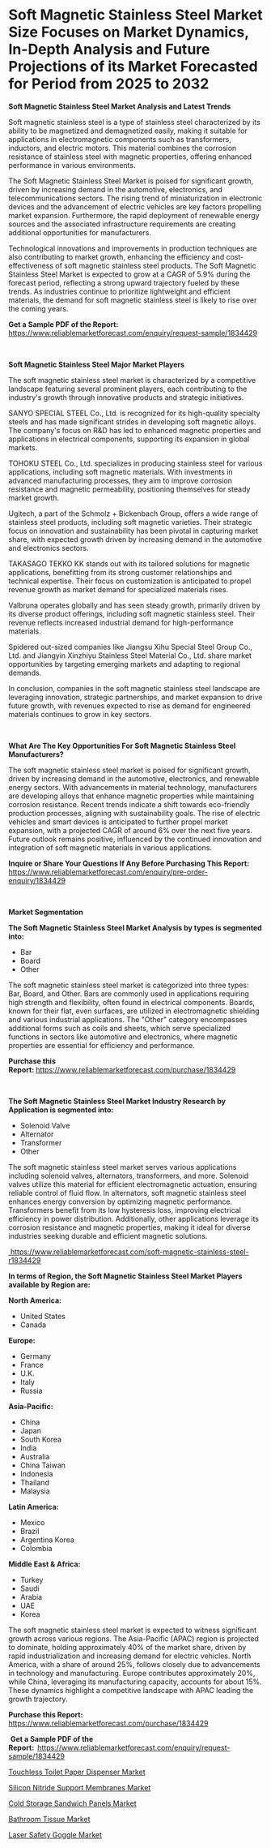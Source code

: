 <p><h1>Soft Magnetic Stainless Steel Market Size Focuses on Market Dynamics, In-Depth Analysis and Future Projections of its Market Forecasted for Period from 2025 to 2032</h1></p><p><strong>Soft Magnetic Stainless Steel Market Analysis and Latest Trends</strong></p>
<p><p>Soft magnetic stainless steel is a type of stainless steel characterized by its ability to be magnetized and demagnetized easily, making it suitable for applications in electromagnetic components such as transformers, inductors, and electric motors. This material combines the corrosion resistance of stainless steel with magnetic properties, offering enhanced performance in various environments.</p><p>The Soft Magnetic Stainless Steel Market is poised for significant growth, driven by increasing demand in the automotive, electronics, and telecommunications sectors. The rising trend of miniaturization in electronic devices and the advancement of electric vehicles are key factors propelling market expansion. Furthermore, the rapid deployment of renewable energy sources and the associated infrastructure requirements are creating additional opportunities for manufacturers.</p><p>Technological innovations and improvements in production techniques are also contributing to market growth, enhancing the efficiency and cost-effectiveness of soft magnetic stainless steel products. The Soft Magnetic Stainless Steel Market is expected to grow at a CAGR of 5.9% during the forecast period, reflecting a strong upward trajectory fueled by these trends. As industries continue to prioritize lightweight and efficient materials, the demand for soft magnetic stainless steel is likely to rise over the coming years.</p></p>
<p><strong>Get a Sample PDF of the Report:&nbsp;</strong> <a href="https://www.reliablemarketforecast.com/enquiry/request-sample/1834429?utm_campaign=1875&utm_medium=2&utm_source=Github&utm_content=ia&utm_term=03022025&utm_id=soft-magnetic-stainless-steel">https://www.reliablemarketforecast.com/enquiry/request-sample/1834429</a></p>
<p>&nbsp;</p>
<p><strong>Soft Magnetic Stainless Steel Major Market Players</strong></p>
<p><p>The soft magnetic stainless steel market is characterized by a competitive landscape featuring several prominent players, each contributing to the industry's growth through innovative products and strategic initiatives. </p><p>SANYO SPECIAL STEEL Co., Ltd. is recognized for its high-quality specialty steels and has made significant strides in developing soft magnetic alloys. The company's focus on R&D has led to enhanced magnetic properties and applications in electrical components, supporting its expansion in global markets.</p><p>TOHOKU STEEL Co., Ltd. specializes in producing stainless steel for various applications, including soft magnetic materials. With investments in advanced manufacturing processes, they aim to improve corrosion resistance and magnetic permeability, positioning themselves for steady market growth.</p><p>Ugitech, a part of the Schmolz + Bickenbach Group, offers a wide range of stainless steel products, including soft magnetic varieties. Their strategic focus on innovation and sustainability has been pivotal in capturing market share, with expected growth driven by increasing demand in the automotive and electronics sectors.</p><p>TAKASAGO TEKKO KK stands out with its tailored solutions for magnetic applications, benefitting from its strong customer relationships and technical expertise. Their focus on customization is anticipated to propel revenue growth as market demand for specialized materials rises.</p><p>Valbruna operates globally and has seen steady growth, primarily driven by its diverse product offerings, including soft magnetic stainless steel. Their revenue reflects increased industrial demand for high-performance materials.</p><p>Spidered out-sized companies like Jiangsu Xihu Special Steel Group Co., Ltd. and Jiangyin Xinzhiyu Stainless Steel Material Co., Ltd. share market opportunities by targeting emerging markets and adapting to regional demands.</p><p>In conclusion, companies in the soft magnetic stainless steel landscape are leveraging innovation, strategic partnerships, and market expansion to drive future growth, with revenues expected to rise as demand for engineered materials continues to grow in key sectors.</p></p>
<p>&nbsp;</p>
<p><strong>What Are The Key Opportunities For Soft Magnetic Stainless Steel Manufacturers?</strong></p>
<p><p>The soft magnetic stainless steel market is poised for significant growth, driven by increasing demand in the automotive, electronics, and renewable energy sectors. With advancements in material technology, manufacturers are developing alloys that enhance magnetic properties while maintaining corrosion resistance. Recent trends indicate a shift towards eco-friendly production processes, aligning with sustainability goals. The rise of electric vehicles and smart devices is anticipated to further propel market expansion, with a projected CAGR of around 6% over the next five years. Future outlook remains positive, influenced by the continued innovation and integration of soft magnetic materials in various applications.</p></p>
<p><strong>Inquire or Share Your Questions If Any Before Purchasing This Report:</strong> <a href="https://www.reliablemarketforecast.com/enquiry/pre-order-enquiry/1834429?utm_campaign=1875&utm_medium=2&utm_source=Github&utm_content=ia&utm_term=03022025&utm_id=soft-magnetic-stainless-steel">https://www.reliablemarketforecast.com/enquiry/pre-order-enquiry/1834429</a></p>
<p>&nbsp;</p>
<p><strong>Market Segmentation</strong></p>
<p><strong>The Soft Magnetic Stainless Steel Market Analysis by types is segmented into:</strong></p>
<p><ul><li>Bar</li><li>Board</li><li>Other</li></ul></p>
<p><p>The soft magnetic stainless steel market is categorized into three types: Bar, Board, and Other. Bars are commonly used in applications requiring high strength and flexibility, often found in electrical components. Boards, known for their flat, even surfaces, are utilized in electromagnetic shielding and various industrial applications. The "Other" category encompasses additional forms such as coils and sheets, which serve specialized functions in sectors like automotive and electronics, where magnetic properties are essential for efficiency and performance.</p></p>
<p><strong>Purchase this Report:&nbsp;</strong><a href="https://www.reliablemarketforecast.com/purchase/1834429?utm_campaign=1875&utm_medium=2&utm_source=Github&utm_content=ia&utm_term=03022025&utm_id=soft-magnetic-stainless-steel">https://www.reliablemarketforecast.com/purchase/1834429</a></p>
<p>&nbsp;</p>
<p><strong>The Soft Magnetic Stainless Steel Market Industry Research by Application is segmented into:</strong></p>
<p><ul><li>Solenoid Valve</li><li>Alternator</li><li>Transformer</li><li>Other</li></ul></p>
<p><p>The soft magnetic stainless steel market serves various applications including solenoid valves, alternators, transformers, and more. Solenoid valves utilize this material for efficient electromagnetic actuation, ensuring reliable control of fluid flow. In alternators, soft magnetic stainless steel enhances energy conversion by optimizing magnetic performance. Transformers benefit from its low hysteresis loss, improving electrical efficiency in power distribution. Additionally, other applications leverage its corrosion resistance and magnetic properties, making it ideal for diverse industries seeking durable and efficient magnetic solutions.</p></p>
<p><a href="https://www.reliablemarketforecast.com/soft-magnetic-stainless-steel-r1834429?utm_campaign=1875&utm_medium=2&utm_source=Github&utm_content=ia&utm_term=03022025&utm_id=soft-magnetic-stainless-steel">&nbsp;https://www.reliablemarketforecast.com/soft-magnetic-stainless-steel-r1834429</a></p>
<p><strong>In terms of Region, the Soft Magnetic Stainless Steel Market Players available by Region are:</strong></p>
<p>
    <p> <strong> North America: </strong>
        <ul>
            <li>United States</li>
            <li>Canada</li>
        </ul>
        </p> 
    <p> <strong> Europe: </strong>
        <ul>
            <li>Germany</li>
            <li>France</li>
            <li>U.K.</li>
            <li>Italy</li>
            <li>Russia</li>
        </ul>
        </p> 
    <p> <strong> Asia-Pacific: </strong>
        <ul>
            <li>China</li>
            <li>Japan</li>
            <li>South Korea</li>
            <li>India</li>
            <li>Australia</li>
            <li>China Taiwan</li>
            <li>Indonesia</li>
            <li>Thailand</li>
            <li>Malaysia</li>
        </ul>
        </p> 
    <p> <strong> Latin America: </strong>
        <ul>
            <li>Mexico</li>
            <li>Brazil</li>
            <li>Argentina Korea</li>
            <li>Colombia</li>
        </ul>
        </p> 
    <p> <strong> Middle East & Africa: </strong>
        <ul>
            <li>Turkey</li>
            <li>Saudi</li>
            <li>Arabia</li>
            <li>UAE</li>
            <li>Korea</li>
        </ul>
    </p>
    </p>
<p><p>The soft magnetic stainless steel market is expected to witness significant growth across various regions. The Asia-Pacific (APAC) region is projected to dominate, holding approximately 40% of the market share, driven by rapid industrialization and increasing demand for electric vehicles. North America, with a share of around 25%, follows closely due to advancements in technology and manufacturing. Europe contributes approximately 20%, while China, leveraging its manufacturing capacity, accounts for about 15%. These dynamics highlight a competitive landscape with APAC leading the growth trajectory.</p></p>
<p><strong>Purchase this Report: </strong><a href="https://www.reliablemarketforecast.com/purchase/1834429?utm_campaign=1875&utm_medium=2&utm_source=Github&utm_content=ia&utm_term=03022025&utm_id=soft-magnetic-stainless-steel">https://www.reliablemarketforecast.com/purchase/1834429</a></p>
<p>&nbsp;<strong>Get a Sample PDF of the Report:&nbsp;&nbsp;</strong><a href="https://www.reliablemarketforecast.com/enquiry/request-sample/1834429?utm_campaign=1875&utm_medium=2&utm_source=Github&utm_content=ia&utm_term=03022025&utm_id=soft-magnetic-stainless-steel">https://www.reliablemarketforecast.com/enquiry/request-sample/1834429</a></p>
<p><strong></strong></p>
<p><p><a href="https://www.linkedin.com/pulse/study-touchless-toilet-paper-dispenser-market-offeringdata-1kh5f?utm_campaign=1875&utm_medium=2&utm_source=Github&utm_content=ia&utm_term=03022025&utm_id=soft-magnetic-stainless-steel">Touchless Toilet Paper Dispenser Market</a></p><p><a href="https://github.com/rushanday/Market-Research-Report-List-1/blob/main/silicon-nitride-support-membranes-market.md?utm_campaign=1875&utm_medium=2&utm_source=Github&utm_content=ia&utm_term=03022025&utm_id=soft-magnetic-stainless-steel">Silicon Nitride Support Membranes Market</a></p><p><a href="https://github.com/ziogaskangui96/Market-Research-Report-List-1/blob/main/cold-storage-sandwich-panels-market.md?utm_campaign=1875&utm_medium=2&utm_source=Github&utm_content=ia&utm_term=03022025&utm_id=soft-magnetic-stainless-steel">Cold Storage Sandwich Panels Market</a></p><p><a href="https://www.linkedin.com/pulse/market-size-growth-projections-bathroom-tissue-industry-116-zzyzc?utm_campaign=1875&utm_medium=2&utm_source=Github&utm_content=ia&utm_term=03022025&utm_id=soft-magnetic-stainless-steel">Bathroom Tissue Market</a></p><p><a href="https://www.linkedin.com/pulse/laser-safety-goggle-market-evaluation-leading-players-x1t1c?utm_campaign=1875&utm_medium=2&utm_source=Github&utm_content=ia&utm_term=03022025&utm_id=soft-magnetic-stainless-steel">Laser Safety Goggle Market</a></p></p>